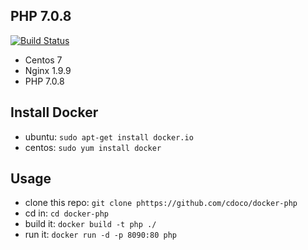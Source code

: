 ## PHP 7.0.8

[![Build Status](https://travis-ci.org/cdoco/docker-php.svg)](https://travis-ci.org/cdoco/docker-php)

* Centos 7
* Nginx 1.9.9
* PHP 7.0.8

## Install Docker
* ubuntu: `sudo apt-get install docker.io`
* centos: `sudo yum install docker`

## Usage
* clone this repo: `git clone phttps://github.com/cdoco/docker-php`
* cd in: `cd docker-php`
* build it: `docker build -t php ./`
* run it: `docker run -d -p 8090:80 php`
